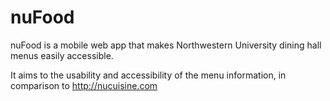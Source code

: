 nuFood
======

nuFood is a mobile web app that makes Northwestern University dining hall menus easily accessible.

It aims to the usability and accessibility of the menu information, in comparison to <http://nucuisine.com>